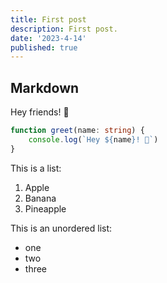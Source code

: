 ```yaml
---
title: First post
description: First post.
date: '2023-4-14'
published: true
---
```


## Markdown

Hey friends! 👋

```ts
function greet(name: string) {
	console.log(`Hey ${name}! 👋`)
}
```

This is a list:

1. Apple
2. Banana
3. Pineapple

This is an unordered list:

- one
- two
- three